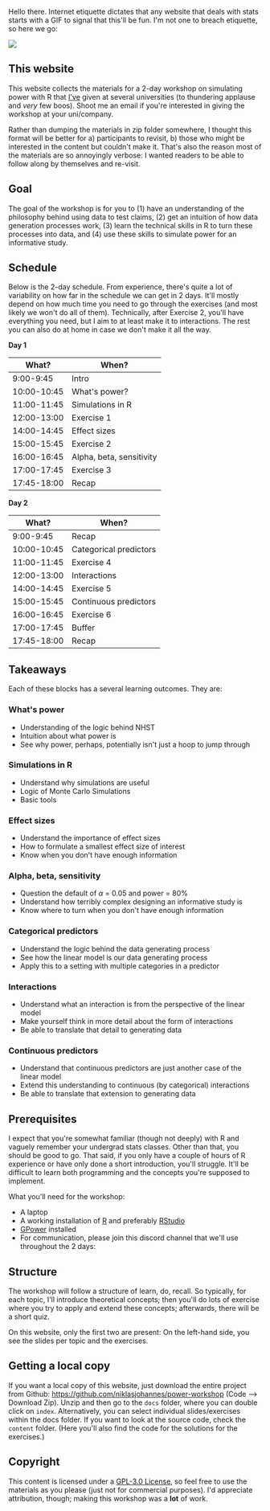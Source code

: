 Hello there. Internet etiquette dictates that any website that deals with stats starts with a GIF to signal that this'll be fun. I'm not one to breach etiquette, so here we go:

![](https://media.giphy.com/media/MCZ39lz83o5lC/giphy.gif)

## This website

This website collects the materials for a 2-day workshop on simulating power with R that [I've](https://www.niklasjohannes.com/) given at several universities (to thundering applause and *very* few boos). Shoot me an email if you're interested in giving the workshop at your uni/company.

Rather than dumping the materials in zip folder somewhere, I thought this format will be better for a) participants to revisit, b) those who might be interested in the content but couldn't make it. That's also the reason most of the materials are so annoyingly verbose: I wanted readers to be able to follow along by themselves and re-visit.

## Goal

The goal of the workshop is for you to (1) have an understanding of the philosophy behind using data to test claims, (2) get an intuition of how data generation processes work, (3) learn the technical skills in R to turn these processes into data, and (4) use these skills to simulate power for an informative study.

## Schedule

Below is the 2-day schedule. From experience, there's quite a lot of variability on how far in the schedule we can get in 2 days. It'll mostly depend on how much time you need to go through the exercises (and most likely we won't do all of them). Technically, after Exercise 2, you'll have everything you need, but I aim to at least make it to interactions. The rest you can also do at home in case we don't make it all the way.

**Day 1**

| What?       | When?                    |
|-------------|--------------------------|
| 9:00-9:45   | Intro                    |
| 10:00-10:45 | What's power?            |
| 11:00-11:45 | Simulations in R         |
| 12:00-13:00 | Exercise 1               |
| 14:00-14:45 | Effect sizes             |
| 15:00-15:45 | Exercise 2               |
| 16:00-16:45 | Alpha, beta, sensitivity |
| 17:00-17:45 | Exercise 3               |
| 17:45-18:00 | Recap                    |

**Day 2**

| What?       | When?                    |
|-------------|--------------------------|
| 9:00-9:45   | Recap                    |
| 10:00-10:45 | Categorical predictors   |
| 11:00-11:45 | Exercise 4               |
| 12:00-13:00 | Interactions             |
| 14:00-14:45 | Exercise 5               |
| 15:00-15:45 | Continuous predictors    |
| 16:00-16:45 | Exercise 6               |
| 17:00-17:45 | Buffer                   |
| 17:45-18:00 | Recap                    |

## Takeaways

Each of these blocks has a several learning outcomes. They are:

### What's power

-   Understanding of the logic behind NHST
-   Intuition about what power is
-   See why power, perhaps, potentially isn't just a hoop to jump through

### Simulations in R

- Understand why simulations are useful
- Logic of Monte Carlo Simulations
- Basic tools

### Effect sizes

- Understand the importance of effect sizes
- How to formulate a smallest effect size of interest
- Know when you don't have enough information

### Alpha, beta, sensitivity

- Question the default of $\alpha$ = 0.05 and power = 80%
- Understand how terribly complex designing an informative study is
- Know where to turn when you don't have enough information

### Categorical predictors

- Understand the logic behind the data generating process
- See how the linear model is our data generating process
- Apply this to a setting with multiple categories in a predictor

### Interactions

- Understand what an interaction is from the perspective of the linear model
- Make yourself think in more detail about the form of interactions
- Be able to translate that detail to generating data

### Continuous predictors

- Understand that continuous predictors are just another case of the linear model
- Extend this understanding to continuous (by categorical) interactions
- Be able to translate that extension to generating data


## Prerequisites

I expect that you're somewhat familiar (though not deeply) with R and vaguely remember your undergrad stats classes. Other than that, you should be good to go. That said, if you only have a couple of hours of R experience or have only done a short introduction, you'll struggle. It'll be difficult to learn both programming and the concepts you're supposed to implement.

What you'll need for the workshop:

- A laptop
- A working installation of [R](https://www.r-project.org/) and preferably [RStudio](https://www.rstudio.com/)
- [GPower](https://www.psychologie.hhu.de/arbeitsgruppen/allgemeine-psychologie-und-arbeitspsychologie/gpower) installed
- For communication, please join this discord channel that we'll use throughout the 2 days:

## Structure

The workshop will follow a structure of learn, do, recall. So typically, for each topic, I'll introduce theoretical concepts; then you'll do lots of exercise where you try to apply and extend these concepts; afterwards, there will be a short quiz.

On this website, only the first two are present: On the left-hand side, you see the slides per topic and the exercises.

## Getting a local copy

If you want a local copy of this website, just download the entire project from Github: <https://github.com/niklasjohannes/power-workshop> (Code --> Download Zip). Unzip and then go to the `docs` folder, where you can double click on `index`. Alternatively, you can select individual slides/exercises within the docs folder. If you want to look at the source code, check the `content` folder. (Here you'll also find the code for the solutions for the exercises.)

## Copyright

This content is licensed under a [GPL-3.0 License](https://www.gnu.org/licenses/gpl-3.0.en.html), so feel free to use the materials as you please (just not for commercial purposes). I'd appreciate attribution, though; making this workshop was a **lot** of work.